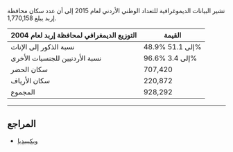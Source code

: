 تشير البيانات الديموغرافية للتعداد الوطني الأردني لعام 2015 إلى أن عدد سكان محافظة إربد يبلغ 1,770,158.

| التوزيع الديمغرافي لمحافظة إربد لعام 2004 | القيمة          |
|-------------------------------------------|-----------------|
| نسبة الذكور إلى الإناث                    | 48.9% إلى 51.1% |
| نسبة الأردنيين للجنسيات الأخرى            | 96.6% إلى 3.4%  |
| سكان الحضر                                | 707,420         |
| سكان الأرياف                              | 220,872         |
| المجموع                                   | 928,292         |

--------

## المراجع

* [ويكيبيديا](https://en.wikipedia.org/wiki/Irbid_Governorate)
